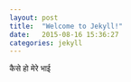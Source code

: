 ```yaml
---
layout: post
title:  "Welcome to Jekyll!"
date:   2015-08-16 15:36:27
categories: jekyll
---
```

कैसे हो मेरे भाई
